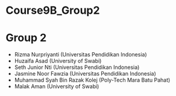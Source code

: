 # Course9B_Group2

# Group 2

- Rizma Nurpriyanti (Universitas Pendidikan Indonesia)
- Huzaifa Asad (University of Swabi)
- Seth Junior Nti (Universitas Pendidikan Indonesia)
- Jasmine Noor Fawzia (Universitas Pendidikan Indonesia)
- Muhammad Syah Bin Razak Kolej (Poly-Tech Mara Batu Pahat)
- Malak Aman (University of Swabi)
